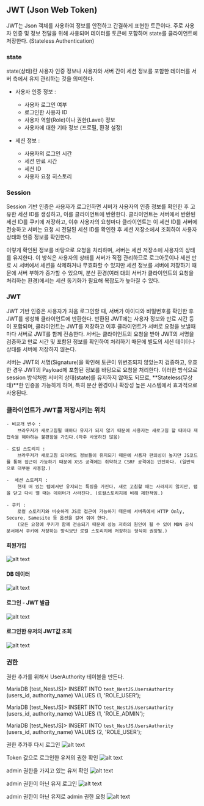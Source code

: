 ## JWT (Json Web Token)
JWT는 Json 객체를 사용하여 정보를 안전하고 간결하게 표현한 토큰이다.
주로 사용자 인증 및 정보 전달을 위해 사용되며 데이터를 토큰에 포함하며 state를 클라이언트에 저장한다. (Stateless Authentication)

### state
state(상태)란 사용자 인증 정보나 사용자와 서버 간이 세션 정보를 포함한 데이터를 서버 측에서 유지 관리하는 것을 의미한다.

- 사용자 인증 정보 : 
    - 사용자 로그인 여부
    - 로그인한 사용자 ID
    - 사용자 역할(Role)이나 권한(Lavel) 정보
    - 사용자에 대한 기타 정보 (프로필, 환경 설정)

- 세션 정보 : 
    - 사용자의 로그인 시간
    - 세션 만료 시간
    - 세션 ID
    - 사용자 요청 히스토리

### Session
Session 기반 인증은 사용자가 로그인하면 서버가 사용자의 인증 정보를 확인한 후 고유한 세션 ID를 생성하고, 이를 클라이언트에 반환한다. 
클라이언트는 서버에서 반환된 세션 ID를 쿠키에 저장하고, 이후 사용자의 요청마다 클라이언트는 이 세션 ID를 서버에 전송하고 서버는 요청 시 전달된 세션 ID를 확인한 후 
세션 저장소에서 조회하여 사용자 상태와 인증 정보를 확인한다.

이렇게 확인된 정보를 바탕으로 요청을 처리하며, 서버는 세션 저장소에 사용자의 상태를 유지한다. 이 방식은 사용자의 상태를 서버가 직접 관리하므로
로그아웃이나 세션 만료 시 서버에서 세션을 삭제하거나 무효화할 수 있지만 세션 정보를 서버에 저장하기 때문에 서버 부하가 증가할 수 있으며, 
분산 환경(여러 대의 서버가 클라이언트의 요청을 처리하는 환경)에서는 세션 동기화가 필요해 복잡도가 높아질 수 있다.


### JWT
JWT 기반 인증은 사용자가 처음 로그인할 때, 서버가 아이디와 비밀번호를 확인한 후 JWT를 생성해 클라이언트에 반환한다. 
반환된 JWT에는 사용자 정보와 만료 시간 등이 포함되며, 클라이언트는 JWT를 저장하고 이후 클라이언트가 서버로 요청을 보낼때 마다 서버로 JWT를 함께 전송한다. 
서버는 클라이언트의 요청을 받아 JWT의 서명을 검증하고 만료 시간 및 포함된 정보를 확인하여 처리하기 때문에 별도의 세션 데이터나 상태를 서버에 저장하지 않는다.

서버는 JWT의 서명(Signature)을 확인해 토큰이 위변조되지 않았는지 검증하고, 유효한 경우 JWT의 Payload에 포함된 정보를 바탕으로 요청을 처리한다. 
이러한 방식으로 session 방식처럼 서버의 상태(state)를 유지하지 않아도 되므로, **Stateless(무상태)**한 인증을 가능하게 하며, 특히 분산 환경이나 확장성 높은 시스템에서 효과적으로 사용된다.

### 클라이언트가 JWT를 저장시키는 위치 
    - 비공개 변수 : 
        브라우저가 새로고침될 때마다 유지가 되지 않기 때문에 사용자는 새로고침 할 때마다 재접속을 해야하는 불편함을 가진다.(자주 사용하진 않음)
    
    - 로컬 스토리지 : 
        브라우저가 새로고침 되더라도 정보들이 유지되기 때문에 사용자 편의성이 높지만 JS코드를 통해 접근이 가능하기 때문에 XSS 공격에는 취약하고 CSRF 공격에는 안전하다. (일반적으로 대부분 사용함.)
    
    -  세션 스토리지 : 
        현재 떠 있는 텝에서만 유지되는 특징을 가진다. 새로 고침할 때는 사라지지 않지만, 탭을 닫고 다시 열 때는 데이터가 사라진다. (로컬스토리지에 비해 제한적임.)
    
    - 쿠키 : 
        로컬 스토리지와 비슷하게 JS로 접근이 가능하기 때문에 서버측에서 HTTP Only, Secure, Samesite 등 옵션을 걸어 줘야 한다.
        (모든 요청에 쿠키가 함께 전송되기 때문에 성능 저하의 원인이 될 수 있어 MDN 공식 문서에서 쿠키에 저장하는 방식보단 로컬 스토리지에 저장하는 형식이 권장됨.)

#### 회원가입
![alt text](./Project.img/register.png)

#### DB 데이터 
![alt text](./Project.img/insert_data.png)

#### 로그인 - JWT 발급
![alt text](./Project.img/lojin_JWT.png)

#### 로그인한 유저의 JWT값 조회 
![alt text](./Project.img/result_JWT.png)


### 권한
권한 추가를 위해서 UserAuthority 테이블을 만든다.

MariaDB [test_NestJS]> INSERT INTO `test_NestJS`.`UsersAuthority` (users_id, authority_name) VALUES (1, 'ROLE_USER');

MariaDB [test_NestJS]> INSERT INTO `test_NestJS`.`UsersAuthority` (users_id, authority_name) VALUES (1, 'ROLE_ADMIN');

MariaDB [test_NestJS]> INSERT INTO `test_NestJS`.`UsersAuthority` (users_id, authority_name) VALUES (2, 'ROLE_USER');

권한 추가후 다시 로그인
![alt text](./Project.img/JWT_Authority_login.png)

Token 값으로 로그인한 유저의 권한 확인
![alt text](./Project.img/JWT_Authority.png)

admin 권한을 가지고 있는 유저 확인
![alt text](./Project.img/adminUser.png)

admin 권한이 아닌 유저 로그인
![alt text](./Project.img/roleUser.png)

admin 권한이 아닌 유저로 admin 권한 요청
![alt text](./Project.img/roleUser_adminResult.png)